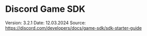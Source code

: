 # Discord Game SDK

Version: 3.2.1
Date: 12.03.2024
Source: https://discord.com/developers/docs/game-sdk/sdk-starter-guide
